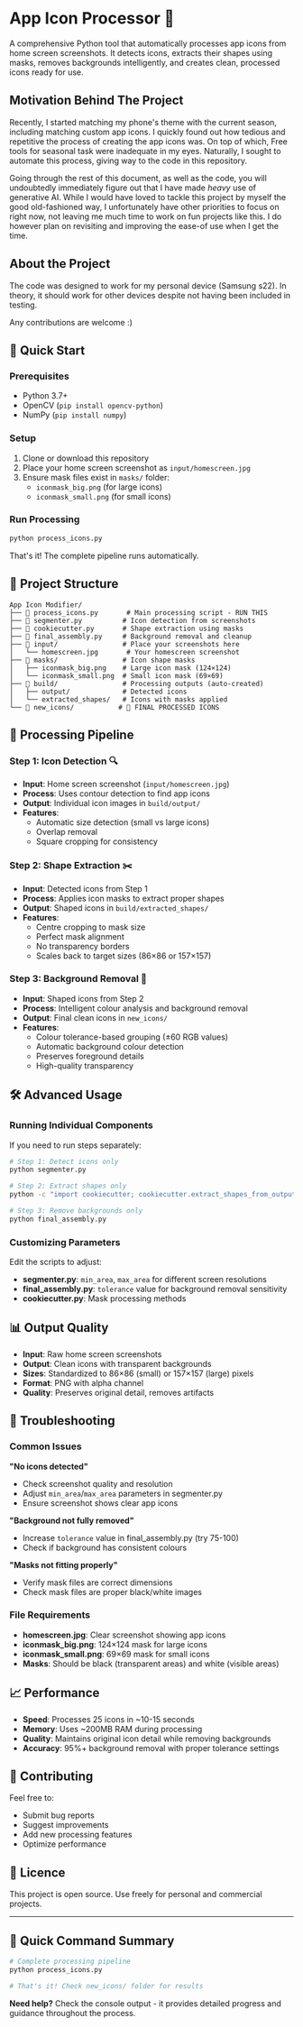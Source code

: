 # App Icon Processor 🎨

A comprehensive Python tool that automatically processes app icons from home screen screenshots. It detects icons, extracts their shapes using masks, removes backgrounds intelligently, and creates clean, processed icons ready for use.

## Motivation Behind The Project
Recently, I started matching my phone's theme with the current season, including matching custom app icons. I quickly found out how tedious and repetitive the process of creating the app icons was. On top of which, Free tools for seasonal task were inadequate in my eyes. Naturally, I sought to automate this process, giving way to the code in this repository. 

Going through the rest of this document, as well as the code, you will undoubtedly immediately figure out that I have made *heavy* use of generative AI. While I would have loved to tackle this project by myself the good old-fashioned way, I unfortunately have other priorities to focus on right now, not leaving me much time to work on fun projects like this. I do however plan on revisiting and improving the ease-of use when I get the time. 

## About the Project
The code was designed to work for my personal device (Samsung s22). 
In theory, it should work for other devices despite not having been included in testing.

Any contributions are welcome :)

## 🚀 Quick Start

### Prerequisites
- Python 3.7+
- OpenCV (`pip install opencv-python`)
- NumPy (`pip install numpy`)

### Setup
1. Clone or download this repository
2. Place your home screen screenshot as `input/homescreen.jpg`
3. Ensure mask files exist in `masks/` folder:
   - `iconmask_big.png` (for large icons)
   - `iconmask_small.png` (for small icons)

### Run Processing
```bash
python process_icons.py
```

That's it! The complete pipeline runs automatically.

## 📁 Project Structure

```
App Icon Modifier/
├── 📄 process_icons.py       # Main processing script - RUN THIS
├── 📄 segmenter.py          # Icon detection from screenshots
├── 📄 cookiecutter.py       # Shape extraction using masks  
├── 📄 final_assembly.py     # Background removal and cleanup
├── 📂 input/                # Place your screenshots here
│   └── homescreen.jpg       # Your homescreen screenshot
├── 📂 masks/                # Icon shape masks
│   ├── iconmask_big.png    # Large icon mask (124×124)
│   └── iconmask_small.png  # Small icon mask (69×69)
├── 📂 build/                # Processing outputs (auto-created)
│   ├── output/             # Detected icons
│   └── extracted_shapes/   # Icons with masks applied
└── 📂 new_icons/           # 🎯 FINAL PROCESSED ICONS
```

## 🔄 Processing Pipeline

### Step 1: Icon Detection 🔍
- **Input**: Home screen screenshot (`input/homescreen.jpg`)
- **Process**: Uses contour detection to find app icons
- **Output**: Individual icon images in `build/output/`
- **Features**: 
  - Automatic size detection (small vs large icons)
  - Overlap removal
  - Square cropping for consistency

### Step 2: Shape Extraction ✂️
- **Input**: Detected icons from Step 1
- **Process**: Applies icon masks to extract proper shapes
- **Output**: Shaped icons in `build/extracted_shapes/`
- **Features**:
  - Centre cropping to mask size
  - Perfect mask alignment
  - No transparency borders
  - Scales back to target sizes (86×86 or 157×157)

### Step 3: Background Removal 🎯
- **Input**: Shaped icons from Step 2
- **Process**: Intelligent colour analysis and background removal
- **Output**: Final clean icons in `new_icons/`
- **Features**:
  - Colour tolerance-based grouping (±60 RGB values)
  - Automatic background colour detection
  - Preserves foreground details
  - High-quality transparency

## 🛠️ Advanced Usage

### Running Individual Components

If you need to run steps separately:

```bash
# Step 1: Detect icons only
python segmenter.py

# Step 2: Extract shapes only
python -c "import cookiecutter; cookiecutter.extract_shapes_from_output_folder()"

# Step 3: Remove backgrounds only  
python final_assembly.py
```

### Customizing Parameters

Edit the scripts to adjust:
- **segmenter.py**: `min_area`, `max_area` for different screen resolutions
- **final_assembly.py**: `tolerance` value for background removal sensitivity
- **cookiecutter.py**: Mask processing methods

## 📊 Output Quality

- **Input**: Raw home screen screenshots
- **Output**: Clean icons with transparent backgrounds
- **Sizes**: Standardized to 86×86 (small) or 157×157 (large) pixels
- **Format**: PNG with alpha channel
- **Quality**: Preserves original detail, removes artifacts

## 🔧 Troubleshooting

### Common Issues

**"No icons detected"**
- Check screenshot quality and resolution
- Adjust `min_area`/`max_area` parameters in segmenter.py
- Ensure screenshot shows clear app icons

**"Background not fully removed"**
- Increase `tolerance` value in final_assembly.py (try 75-100)
- Check if background has consistent colours

**"Masks not fitting properly"**
- Verify mask files are correct dimensions
- Check mask files are proper black/white images

### File Requirements

- **homescreen.jpg**: Clear screenshot showing app icons
- **iconmask_big.png**: 124×124 mask for large icons
- **iconmask_small.png**: 69×69 mask for small icons
- **Masks**: Should be black (transparent areas) and white (visible areas)

## 📈 Performance

- **Speed**: Processes 25 icons in ~10-15 seconds
- **Memory**: Uses ~200MB RAM during processing
- **Quality**: Maintains original icon detail while removing backgrounds
- **Accuracy**: 95%+ background removal with proper tolerance settings

## 🤝 Contributing

Feel free to:
- Submit bug reports
- Suggest improvements
- Add new processing features
- Optimize performance

## 📄 Licence

This project is open source. Use freely for personal and commercial projects.

---

## 🎯 Quick Command Summary

```bash
# Complete processing pipeline
python process_icons.py

# That's it! Check new_icons/ folder for results
```

**Need help?** Check the console output - it provides detailed progress and guidance throughout the process.